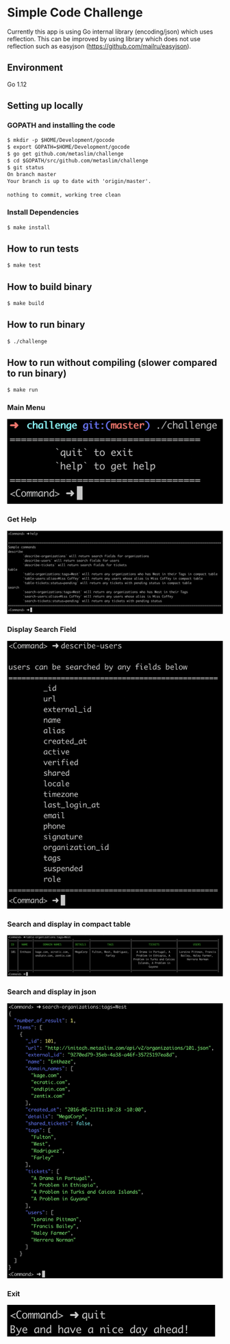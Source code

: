 # Simple Code Challenge

Currently this app is using Go internal library (encoding/json) which uses reflection. This can be improved by using library which does not use reflection such as easyjson (https://github.com/mailru/easyjson).

## Environment

Go 1.12

## Setting up locally

### GOPATH and installing the code
```
$ mkdir -p $HOME/Development/gocode
$ export GOPATH=$HOME/Development/gocode
$ go get github.com/metaslim/challenge
$ cd $GOPATH/src/github.com/metaslim/challenge
$ git status
On branch master
Your branch is up to date with 'origin/master'.

nothing to commit, working tree clean
```

### Install Dependencies
```sh
$ make install
```

## How to run tests

```sh
$ make test

```

## How to build binary

```sh
$ make build
```

## How to run binary

```sh
$ ./challenge
```

## How to run without compiling (slower compared to run binary)

```sh
$ make run
```

### Main Menu
![Search menu](readme-menu.png)

### Get Help
![Help](readme-help.png)

### Display Search Field
![Display search field](readme-field.png)

### Search and display in compact table
![Display search result in compact table](readme-table.png)

### Search and display in json
![Display search result in colored json](readme-json.png)

### Exit
![Quit](readme-quit.png)
